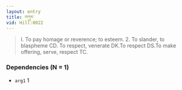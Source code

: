 ```yaml
---
layout: entry
title: བཀུར་
vid: Hill:0022
---
```

> I\. To pay homage or reverence; to esteem\. 2\. To slander, to blaspheme CD\. To respect, venerate DK\.To respect DS\.To make offering, serve, respect TC\.


### Dependencies (N = 1)
* `arg1` 1
